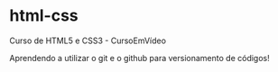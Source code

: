# html-css
Curso de HTML5 e CSS3 - CursoEmVídeo

Aprendendo a utilizar o git e o github para versionamento de códigos!
